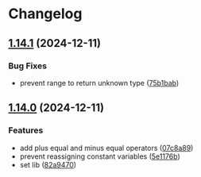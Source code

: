 # Changelog

## [1.14.1](https://github.com/pmqueiroz/umbra/compare/v1.14.0...v1.14.1) (2024-12-11)


### Bug Fixes

* prevent range to return unknown type ([75b1bab](https://github.com/pmqueiroz/umbra/commit/75b1bab16f2ac899e95962b50e50344ceaf3deca))

## [1.14.0](https://github.com/pmqueiroz/umbra/compare/1.13.0...v1.14.0) (2024-12-11)


### Features

* add plus equal and minus equal operators ([07c8a89](https://github.com/pmqueiroz/umbra/commit/07c8a899f0030ba106a0febf13cc3e33883594ce))
* prevent reassigning constant variables ([5e1176b](https://github.com/pmqueiroz/umbra/commit/5e1176b11fd05a244785b39683587fe70b093bc1))
* set lib ([82a9470](https://github.com/pmqueiroz/umbra/commit/82a94702a7e5ba349bb4a6244eafb2bc10501a9a))
